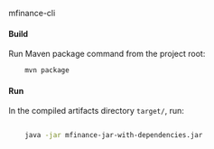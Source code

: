mfinance-cli

#### Build
Run Maven package command from the project root:
```bash
    mvn package
```
#### Run
In the compiled artifacts directory `target/`, run:
```bash

    java -jar mfinance-jar-with-dependencies.jar
```

